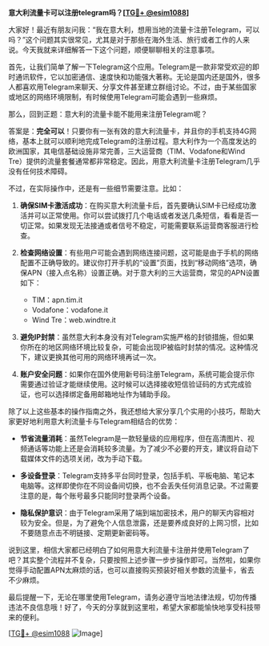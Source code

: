 **意大利流量卡可以注册telegram吗？[[TG💪+ @esim1088](https://t.me/s/esim1088)]**

大家好！最近有朋友问我：“我在意大利，想用当地的流量卡注册Telegram，可以吗？”这个问题其实很常见，尤其是对于那些在海外生活、旅行或者工作的人来说。今天我就来详细解答一下这个问题，顺便聊聊相关的注意事项。

首先，让我们简单了解一下Telegram这个应用。Telegram是一款非常受欢迎的即时通讯软件，它以加密通信、速度快和功能强大著称。无论是国内还是国外，很多人都喜欢用Telegram来聊天、分享文件甚至建立群组讨论。不过，由于某些国家或地区的网络环境限制，有时候使用Telegram可能会遇到一些麻烦。

那么，回到正题：意大利的流量卡能不能用来注册Telegram呢？

答案是：**完全可以**！只要你有一张有效的意大利流量卡，并且你的手机支持4G网络，基本上就可以顺利地完成Telegram的注册过程。意大利作为一个高度发达的欧洲国家，其电信基础设施非常完善，三大运营商（TIM、Vodafone和Wind Tre）提供的流量套餐通常都非常稳定。因此，用意大利流量卡注册Telegram几乎没有任何技术障碍。

不过，在实际操作中，还是有一些细节需要注意。比如：

1. **确保SIM卡激活成功**：在购买意大利流量卡后，首先要确认SIM卡已经成功激活并可以正常使用。你可以尝试拨打几个电话或者发送几条短信，看看是否一切正常。如果发现无法接通或者信号不稳定，可能需要联系运营商客服进行检查。

2. **检查网络设置**：有些用户可能会遇到网络连接问题，这可能是由于手机的网络配置不正确导致的。建议你打开手机的“设置”页面，找到“移动网络”选项，确保APN（接入点名称）设置正确。对于意大利的三大运营商，常见的APN设置如下：
   - TIM：apn.tim.it
   - Vodafone：vodafone.it
   - Wind Tre：web.windtre.it

3. **避免IP封禁**：虽然意大利本身没有对Telegram实施严格的封锁措施，但如果你所在的地区网络环境比较复杂，可能会出现IP被临时封禁的情况。这种情况下，建议更换其他可用的网络环境再试一次。

4. **账户安全问题**：如果你在国外使用新号码注册Telegram，系统可能会提示你需要通过验证才能继续使用。这时候可以选择接收短信验证码的方式完成验证，也可以选择绑定备用邮箱地址作为辅助手段。

除了以上这些基本的操作指南之外，我还想给大家分享几个实用的小技巧，帮助大家更好地利用意大利流量卡与Telegram相结合的优势：

- **节省流量消耗**：虽然Telegram是一款轻量级的应用程序，但在高清图片、视频通话等功能上还是会消耗较多流量。为了减少不必要的开支，建议将自动下载媒体文件的选项关闭，改为手动下载。
  
- **多设备登录**：Telegram支持多平台同时登录，包括手机、平板电脑、笔记本电脑等。这样即使你在不同设备间切换，也不会丢失任何消息记录。不过需要注意的是，每个账号最多只能同时登录两个设备。

- **隐私保护意识**：由于Telegram采用了端到端加密技术，用户的聊天内容相对较为安全。但是，为了避免个人信息泄露，还是要养成良好的上网习惯，比如不要随意点击不明链接、定期更新密码等。

说到这里，相信大家都已经明白了如何用意大利流量卡注册并使用Telegram了吧？其实整个流程并不复杂，只要按照上述步骤一步步操作即可。当然啦，如果你觉得手动配置APN太麻烦的话，也可以直接购买预装好相关参数的流量卡，省去不少麻烦。

最后提醒一下，无论在哪里使用Telegram，请务必遵守当地法律法规，切勿传播违法不良信息哦！好了，今天的分享就到这里啦，希望大家都能愉快地享受科技带来的便利。

[[TG💪+ @esim1088](https://t.me/s/esim1088) ![Image](https://i.postimg.cc/4NQfJmqS/Snipaste-2025-05-13-00-14-12.png)]